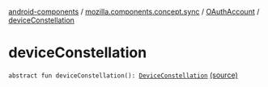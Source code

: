 [android-components](../../index.md) / [mozilla.components.concept.sync](../index.md) / [OAuthAccount](index.md) / [deviceConstellation](./device-constellation.md)

# deviceConstellation

`abstract fun deviceConstellation(): `[`DeviceConstellation`](../-device-constellation/index.md) [(source)](https://github.com/mozilla-mobile/android-components/blob/master/components/concept/sync/src/main/java/mozilla/components/concept/sync/OAuthAccount.kt#L46)